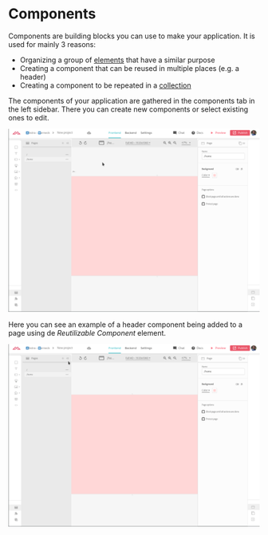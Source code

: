 # Components

Components are building blocks you can use to make your application. It is used for mainly 3 reasons:

* Organizing a group of [elements](elements/) that have a similar purpose
* Creating a component that can be reused in multiple places \(e.g. a header\)
* Creating a component to be repeated in a [collection](elements/collection.md)

The components of your application are gathered in the components tab in the left sidebar. There you can create new components or select existing ones to edit.

![](../../.gitbook/assets/componentstab.gif)

Here you can see an example of a header component being added to a page using de _Reutilizable Component_ element.

![](../../.gitbook/assets/componentassubview.gif)

